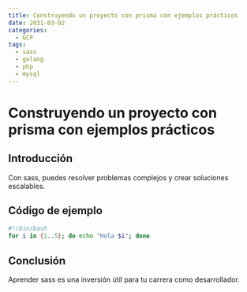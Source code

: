 ```yaml
---
title: Construyendo un proyecto con prisma con ejemplos prácticos
date: 2031-03-02
categories:
  - GCP
tags:
  - sass
  - golang
  - php
  - mysql
---
```


# Construyendo un proyecto con prisma con ejemplos prácticos

## Introducción

Con sass, puedes resolver problemas complejos y crear soluciones escalables.

## Código de ejemplo

```bash
#!/bin/bash
for i in {1..5}; do echo "Hola $i"; done
```

## Conclusión

Aprender sass es una inversión útil para tu carrera como desarrollador.